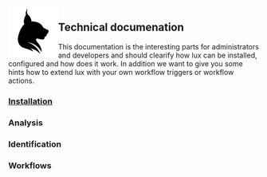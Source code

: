 <img align="left" src="../../Resources/Public/Icons/lux.svg" width="100" />

## Technical documenation

This documentation is the interesting parts for administrators and developers and should clearify how lux can be
installed, configured and how does it work. In addition we want to give you some hints how to extend lux with your own
workflow triggers or workflow actions.

### [Installation](Installation/Index.md)
### Analysis
### Identification
### Workflows
